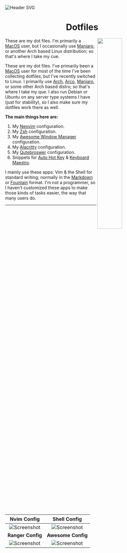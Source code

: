 ![Header SVG](https://makccr.github.io/images/github-header.svg)

<h1 align="center">Dotfiles</h1>

<img src="https://raw.githubusercontent.com/makccr/dot/master/images/shell.jpg" width="40%" align="right">

<p>These are my dot files. I'm primarily a <a href='https://www.apple.com/macos/'>MacOS</a> user, but I occasionally use <a href='https://manjaro.org/'>Manjaro</a>, or another Arch based Linux distribution; so that's where I take my cue.</p>

<p>These are my dot files. I've primarily been a <a href='https://apple.com/macos/'>MacOS</a> user for most of the time I've been collecting dotfiles, but I've recently switched to Linux. I primarily use <a href='https://www.archlinux.org/'>Arch</a>, <a href='https://arcolinux.com/'>Arco</a>, <a href='https://manjaro.org'>Manjaro</a>, or some other Arch based distro; so that's where I take my que. I also run Debian or Ubuntu on any server type systems I have (just for stability), so I also make sure my dotfiles work there as well.</p>

**The main things here are:**
1. My [Neovim](https://neovim.io/) configuration. 
2. My [Zsh](https://www.zsh.org/) configuration.
3. My [Awesome Window Manager](https://awesomewm.org/) configuration.
4. My [Alacritty](https://github.com/alacritty/alacritty) configuration.
5. My [Qutebroswer](https://qutebrowser.org/) configuration.
6. Snippets for [Auto Hot Key](https://www.autohotkey.com/) & [Keyboard Maestro](https://www.keyboardmaestro.com/main/). 

I mainly use these apps: Vim & the Shell for standard writing; normally in the [Markdown](https://www.markdownguide.org/) or [Fountain](https://fountain.io/) format. I'm not a programmer, so I haven't customized these apps to make those kinds of tasks easier, the way that many users do.

---

**Nvim Config** | **Shell Config**
:-------: | :-------:
![Screenshot](https://raw.githubusercontent.com/makccr/dot/master/images/vim.jpg) | ![Screenshot](https://raw.githubusercontent.com/makccr/dot/master/images/profile.jpg)
 **Ranger Config** | **Awesome Config**
![Screenshot](https://raw.githubusercontent.com/makccr/dot/master/images/ranger.jpg) | ![Screenshot](https://raw.githubusercontent.com/makccr/dot/master/images/awesome.jpg)

